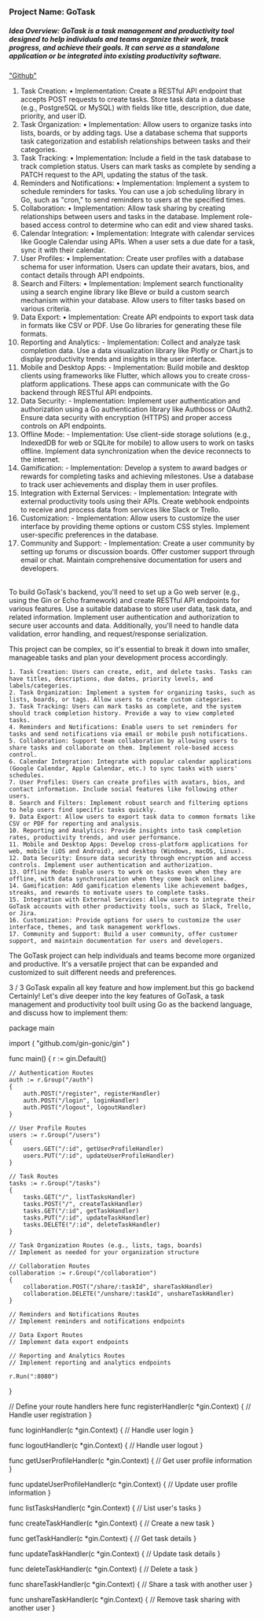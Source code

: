 
<h3>Project Name: GoTask</h3>

<h5>Idea Overview: GoTask is a task management and productivity tool designed to help individuals and teams organize their work, track progress, and achieve their goals. It can serve as a standalone application or be integrated into existing productivity software.</h5>


<a href="https://github.com/NithishNithi/GoTask">"Github"</a>
<br>

1. Task Creation:
    • Implementation: Create a RESTful API endpoint that accepts POST requests to create tasks. Store task data in a database (e.g., PostgreSQL or MySQL) with fields like title, description, due date, priority, and user ID.
   <br>
3. Task Organization:
    • Implementation: Allow users to organize tasks into lists, boards, or by adding tags. Use a database schema that supports task categorization and establish relationships between tasks and their categories.<br>
4. Task Tracking:
    • Implementation: Include a field in the task database to track completion status. Users can mark tasks as complete by sending a PATCH request to the API, updating the status of the task.<br>
5. Reminders and Notifications:
    • Implementation: Implement a system to schedule reminders for tasks. You can use a job scheduling library in Go, such as "cron," to send reminders to users at the specified times.
6. Collaboration:
    • Implementation: Allow task sharing by creating relationships between users and tasks in the database. Implement role-based access control to determine who can edit and view shared tasks.<br>
7. Calendar Integration:
    • Implementation: Integrate with calendar services like Google Calendar using APIs. When a user sets a due date for a task, sync it with their calendar.<br>
8. User Profiles:
    • Implementation: Create user profiles with a database schema for user information. Users can update their avatars, bios, and contact details through API endpoints.
9. Search and Filters:
    • Implementation: Implement search functionality using a search engine library like Bleve or build a custom search mechanism within your database. Allow users to filter tasks based on various criteria.<br>
10. Data Export:
    • Implementation: Create API endpoints to export task data in formats like CSV or PDF. Use Go libraries for generating these file formats.<br>
11. Reporting and Analytics: - Implementation: Collect and analyze task completion data. Use a data visualization library like Plotly or Chart.js to display productivity trends and insights in the user interface.<br>
12. Mobile and Desktop Apps: - Implementation: Build mobile and desktop clients using frameworks like Flutter, which allows you to create cross-platform applications. These apps can communicate with the Go backend through RESTful API endpoints.<br>
13. Data Security: - Implementation: Implement user authentication and authorization using a Go authentication library like Authboss or OAuth2. Ensure data security with encryption (HTTPS) and proper access controls on API endpoints.<br>
14. Offline Mode: - Implementation: Use client-side storage solutions (e.g., IndexedDB for web or SQLite for mobile) to allow users to work on tasks offline. Implement data synchronization when the device reconnects to the internet.<br>
15. Gamification: - Implementation: Develop a system to award badges or rewards for completing tasks and achieving milestones. Use a database to track user achievements and display them in user profiles.<br>
16. Integration with External Services: - Implementation: Integrate with external productivity tools using their APIs. Create webhook endpoints to receive and process data from services like Slack or Trello.<br>
17. Customization: - Implementation: Allow users to customize the user interface by providing theme options or custom CSS styles. Implement user-specific preferences in the database.<br>
18. Community and Support: - Implementation: Create a user community by setting up forums or discussion boards. Offer customer support through email or chat. Maintain comprehensive documentation for users and developers.<br>
<br>
To build GoTask's backend, you'll need to set up a Go web server (e.g., using the Gin or Echo framework) and create RESTful API endpoints for various features. Use a suitable database to store user data, task data, and related information. Implement user authentication and authorization to secure user accounts and data. Additionally, you'll need to handle data validation, error handling, and request/response serialization.<br>

This project can be complex, so it's essential to break it down into smaller, manageable tasks and plan your development process accordingly.
<br>

    1. Task Creation: Users can create, edit, and delete tasks. Tasks can have titles, descriptions, due dates, priority levels, and labels/categories.
    2. Task Organization: Implement a system for organizing tasks, such as lists, boards, or tags. Allow users to create custom categories.
    3. Task Tracking: Users can mark tasks as complete, and the system should track completion history. Provide a way to view completed tasks.
    4. Reminders and Notifications: Enable users to set reminders for tasks and send notifications via email or mobile push notifications.
    5. Collaboration: Support team collaboration by allowing users to share tasks and collaborate on them. Implement role-based access control.
    6. Calendar Integration: Integrate with popular calendar applications (Google Calendar, Apple Calendar, etc.) to sync tasks with users' schedules.
    7. User Profiles: Users can create profiles with avatars, bios, and contact information. Include social features like following other users.
    8. Search and Filters: Implement robust search and filtering options to help users find specific tasks quickly.
    9. Data Export: Allow users to export task data to common formats like CSV or PDF for reporting and analysis.
    10. Reporting and Analytics: Provide insights into task completion rates, productivity trends, and user performance.
    11. Mobile and Desktop Apps: Develop cross-platform applications for web, mobile (iOS and Android), and desktop (Windows, macOS, Linux).
    12. Data Security: Ensure data security through encryption and access controls. Implement user authentication and authorization.
    13. Offline Mode: Enable users to work on tasks even when they are offline, with data synchronization when they come back online.
    14. Gamification: Add gamification elements like achievement badges, streaks, and rewards to motivate users to complete tasks.
    15. Integration with External Services: Allow users to integrate their GoTask accounts with other productivity tools, such as Slack, Trello, or Jira.
    16. Customization: Provide options for users to customize the user interface, themes, and task management workflows.
    17. Community and Support: Build a user community, offer customer support, and maintain documentation for users and developers.
The GoTask project can help individuals and teams become more organized and productive. It's a versatile project that can be expanded and customized to suit different needs and preferences.

3 / 3
GoTask expalin all key feature and how implement.but this go backend
Certainly! Let's dive deeper into the key features of GoTask, a task management and productivity tool built using Go as the backend language, and discuss how to implement them:

package main

import (
    "github.com/gin-gonic/gin"
)

func main() {
    r := gin.Default()

    // Authentication Routes
    auth := r.Group("/auth")
    {
        auth.POST("/register", registerHandler)
        auth.POST("/login", loginHandler)
        auth.POST("/logout", logoutHandler)
    }

    // User Profile Routes
    users := r.Group("/users")
    {
        users.GET("/:id", getUserProfileHandler)
        users.PUT("/:id", updateUserProfileHandler)
    }

    // Task Routes
    tasks := r.Group("/tasks")
    {
        tasks.GET("/", listTasksHandler)
        tasks.POST("/", createTaskHandler)
        tasks.GET("/:id", getTaskHandler)
        tasks.PUT("/:id", updateTaskHandler)
        tasks.DELETE("/:id", deleteTaskHandler)
    }

    // Task Organization Routes (e.g., lists, tags, boards)
    // Implement as needed for your organization structure

    // Collaboration Routes
    collaboration := r.Group("/collaboration")
    {
        collaboration.POST("/share/:taskId", shareTaskHandler)
        collaboration.DELETE("/unshare/:taskId", unshareTaskHandler)
    }

    // Reminders and Notifications Routes
    // Implement reminders and notifications endpoints

    // Data Export Routes
    // Implement data export endpoints

    // Reporting and Analytics Routes
    // Implement reporting and analytics endpoints

    r.Run(":8080")
}

// Define your route handlers here
func registerHandler(c *gin.Context) {
    // Handle user registration
}

func loginHandler(c *gin.Context) {
    // Handle user login
}

func logoutHandler(c *gin.Context) {
    // Handle user logout
}

func getUserProfileHandler(c *gin.Context) {
    // Get user profile information
}

func updateUserProfileHandler(c *gin.Context) {
    // Update user profile information
}

func listTasksHandler(c *gin.Context) {
    // List user's tasks
}

func createTaskHandler(c *gin.Context) {
    // Create a new task
}

func getTaskHandler(c *gin.Context) {
    // Get task details
}

func updateTaskHandler(c *gin.Context) {
    // Update task details
}

func deleteTaskHandler(c *gin.Context) {
    // Delete a task
}

func shareTaskHandler(c *gin.Context) {
    // Share a task with another user
}

func unshareTaskHandler(c *gin.Context) {
    // Remove task sharing with another user
}
